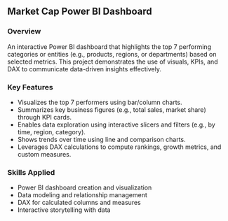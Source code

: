 ## Market Cap Power BI Dashboard

###  Overview

An interactive Power BI dashboard that highlights the top 7 performing categories or entities (e.g., products, regions, or departments) based on selected metrics. This project demonstrates the use of visuals, KPIs, and DAX to communicate data-driven insights effectively.

###  Key Features

* Visualizes the top 7 performers using bar/column charts.
* Summarizes key business figures (e.g., total sales, market share) through KPI cards.
* Enables data exploration using interactive slicers and filters (e.g., by time, region, category).
* Shows trends over time using line and comparison charts.
* Leverages DAX calculations to compute rankings, growth metrics, and custom measures.

###  Skills Applied

* Power BI dashboard creation and visualization
* Data modeling and relationship management
* DAX for calculated columns and measures
* Interactive storytelling with data
